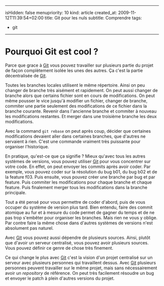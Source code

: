 ----- 
isHidden:       false
menupriority:   10
kind:           article
created_at:           2009-11-12T11:39:54+02:00
title: Git pour les nuls
subtitle: Comprendre
tags:
  - git
-----

# Pourquoi Git est cool ?

Parce que grace à [Git][git] vous pouvez travailler sur plusieurs partie du projet de façon complètement isolée les unes des autres. Ça c'est la partie décentralisée de [Git][git].

Toutes les branches locales utilisent le même répertoire. Ainsi on peu changer de branche très aisément et rapidement. On peut aussi changer de branche alors que certains fichier sont en cours de modifications. On peut même pousser le vice jusqu'à modifier un fichier, changer de branche, commiter une partie seulement des modifications de ce fichier dans la branche courante. Revenir dans l'ancienne branche et commiter à nouveau les modifications restantes. Et merger dans une troisième branche les deux modifications.

Avec la command `git rebase` on peut après coup, décider que certaines modifications devaient aller dans certaines branches, que d'autres ne servaient à rien. C'est une commande vraiment très puissante pour organiser l'historique.

En pratique, qu'est-ce que ça signifie ? Mieux qu'avec tous les autres systèmes de versions, vous pouvez utiliser [Git][git] pour vous concentrer sur votre code. En effet, on peut envoyer les commits après avoir coder. Par exemple, vous pouvez coder sur la résolution du bug b01, du bug b02 et de la feature f03. Puis ensuite, vous pouvez créer une branche par bug et par feature. Puis commiter les modifications pour chaque branche et chaque feature. Puis finalement merger tous les modifications dans la branche principale.

Tout a été pensé pour vous permettre de coder d'abord, puis de vous occuper du système de version plus tard. Bien entendu, faire des commit atomique au fur et à mesure du code permet de gagner du temps et de ne pas trop s'embêter pour organiser les branches. Mais rien ne vous y oblige. Par contre faire la même chose dans d'autres systèmes de versions n'est absolument pas naturel.

Avec [Git][git] vous pouvez aussi dépendre de plusieurs sources. Ainsi, plutôt que d'avoir un serveur centralisé, vous pouvez avoir plusieurs sources. Vous pouvez définir ce genre de chose très finement.

Ce qui change le plus avec [Git][git] c'est la vision d'un projet centralisé sur un serveur avec plusieurs personnes qui travaillent dessus. Avec [Git][git] plusieurs personnes peuvent travailler sur le même projet, mais sans nécessairement avoir un *repository* de référence. On peut très facilement résoudre un bug et envoyer le patch à plein d'autres versions du projet.

[git]: http://git-scm.org "Git"
